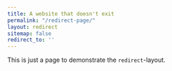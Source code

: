 ```yaml
---
title: A website that doesn't exit
permalink: "/redirect-page/"
layout: redirect
sitemap: false
redirect_to: ''
---
```


This is just a page to demonstrate the `redirect`-layout.
